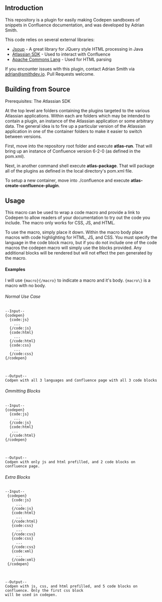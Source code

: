 Introduction
------------
This repository is a plugin for easily making Codepen sandboxes of snippets in Confluence
documentation, and was developed by Adrian Smith.

This code relies on several external libraries:
* [Jsoup](https://jsoup.org/) - A great library for JQuery style HTML processing in Java
* [Atlassian SDK](https://developer.atlassian.com/docs/getting-started/downloads) - Used to interact with Confluence
* [Apache Commons Lang](https://mvnrepository.com/artifact/org.apache.commons/commons-lang3) - Used for HTML parsing

If you encounter issues with this plugin, contact Adrian Smith via adrian@smithdev.io.
Pull Requests welcome.

Building from Source
--------------------
Prerequisites: The Atlassian SDK

At the top level are folders containing the plugins targeted to the various
Atlassian applications.  Within each are folders which may be intended to
contain a plugin, an instance of the Atlassian application or some arbitrary
data. The general idea is to fire up a particular version of the Atlassian application
in one of the container folders to make it easier to switch between versions.

First, move into the repository root folder and execute **atlas-run**.  That
will bring up an instance of Confluence version 6-2-0 (as defined in the pom.xml).

Next, in another command shell execute **atlas-package**.
That will package all of the plugins as defined in the local directory's pom.xml file.

To setup a new container, move into ./confluence and execute **atlas-create-confluence-plugin**.

<!--
  This documentation mirrors that in the codepen-help.vm template
  in the resources folder.
  If you edit it make sure that file reflects the changes.
-->

Usage
---------------

This macro can be used to wrap a code macro and provide a link to Codepen to allow readers of your documentation to try out the code you include. The macro only works for CSS, JS, and HTML.

To use the macro, simply place it down. Within the macro body place macros with code highlighting for HTML, JS, and CSS. You must specify the language in the code block macro, but if you do not include one of the code macros the codepen macro will simply use the blocks provided. Any additional blocks will be rendered but will not effect the pen generated by the macro.

#### Examples

I will use `{macro}{/macro}` to indicate a macro and it's body. `{macro\}` is a macro with no body.

###### Normal Use Case

    --Input--
    {codepen}
      {code:js}
        ...
      {/code:js}
      {code:html}
        ...
      {/code:html}
      {code:css}
        ...
      {/code:css}
    {/codepen}
&nbsp;

    --Output--
    Codpen with all 3 languages and Confluence page with all 3 code blocks

###### Ommitting Blocks

    --Input--
    {codepen}
      {code:js}
        ...
      {/code:js}
      {code:html}
       ...
      {/code:html}
    {/codepen}

&nbsp;

    --Output--
    Codpen with only js and html prefilled, and 2 code blocks on confluence page.

###### Extra Blocks


    --Input--
     {codepen}
       {code:js}
         ...
       {/code:js}
       {code:html}
         ...
       {/code:html}
       {code:css}
         ...
       {/code:css}
       {code:css}
         ...
       {/code:css}
       {code:xml}
         ...
       {/code:xml}
     {/codepen}

&nbsp;

    --Output--
    Codpen with js, css, and html prefilled, and 5 code blocks on confluence. Only the first css block
    will be used in codepen.
